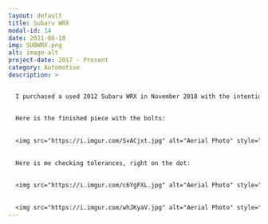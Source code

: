 ```yaml
---
layout: default
title: Subaru WRX
modal-id: 14
date: 2021-06-10
img: SUBWRX.png
alt: image-alt
project-date: 2017 - Present
category: Automotive
description: >


  I purchased a used 2012 Subaru WRX in November 2018 with the intentions of using it as a reliable daily driver as well as a fun weekend track car and cruiser. The vehicle required some general modification to increase the perfomance of it on the track to be competetive with other drivers of the same class. Modifications are as follows, Invidia High Flow Catted Downpiper, Invidia N1 Exhaust, GrimmSpeed EBCS, COBB CAI, COBB Access Port V3, JM Automotive Tune on 91oc by Devin, Short Throw Shifter, Upgraded Rear Sway Bar 20mm, Upgraded Suspension Bushings, Agressive Alignment Front/Rear Camber 1.6DEG/1.4DEG Zero Toe,  
  
    
  Here is the finished piece with the bolts:
  
    
  <img src="https://i.imgur.com/SvACjxt.jpg" alt="Aerial Photo" style="width: 80%;"/>
  
  
  Here is me checking tolerances, right on the dot:
  
  
  <img src="https://i.imgur.com/c6YgFXL.jpg" alt="Aerial Photo" style="width: 80%;"/>
  
  
  <img src="https://i.imgur.com/whJKyaV.jpg" alt="Aerial Photo" style="width: 80%;"/>
---
```

